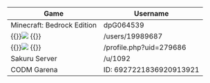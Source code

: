 | Game | Username | 
|---------------------------|-------------|
| Minecraft: Bedrock Edition | dpG064539    |
| {{<html>}}<img src="/images/osu.png"> {{</html>}}                | /users/19989687         |
|  {{<html>}}<img src="/images/osudroid.png"> {{</html>}}               | /profile.php?uid=279686 |
| Sakuru Server   | /u/1092                 |
| CODM Garena     | ID: 6927221836920913921 |
